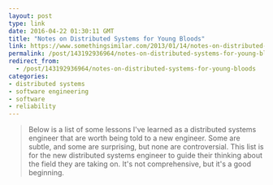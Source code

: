 ```yaml
---
layout: post
type: link
date: 2016-04-22 01:30:11 GMT
title: "Notes on Distributed Systems for Young Bloods"
link: https://www.somethingsimilar.com/2013/01/14/notes-on-distributed-systems-for-young-bloods/
permalink: /post/143192936964/notes-on-distributed-systems-for-young-bloods
redirect_from: 
  - /post/143192936964/notes-on-distributed-systems-for-young-bloods
categories:
- distributed systems
- software engineering
- software
- reliability
---
```

<blockquote>Below is a list of some lessons I've learned as a distributed systems engineer that are worth being told to a new engineer. Some are subtle, and some are surprising, but none are controversial. This list is for the new distributed systems engineer to guide their thinking about the field they are taking on. It's not comprehensive, but it's a good beginning.</blockquote>